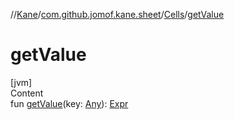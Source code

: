 //[Kane](../../index.md)/[com.github.jomof.kane.sheet](../index.md)/[Cells](index.md)/[getValue](get-value.md)



# getValue  
[jvm]  
Content  
fun [getValue](get-value.md)(key: [Any](https://kotlinlang.org/api/latest/jvm/stdlib/kotlin/-any/index.html)): [Expr](../../com.github.jomof.kane/-expr/index.md)  



